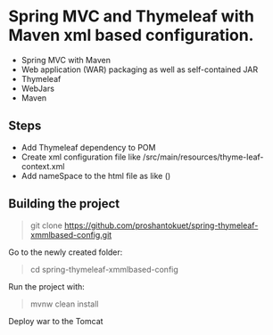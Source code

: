 Spring MVC and Thymeleaf with Maven xml based configuration.
====================================

- Spring MVC with Maven
- Web application (WAR) packaging as well as self-contained JAR
- Thymeleaf 
- WebJars
- Maven

Steps
--------------------
- Add Thymeleaf dependency to POM
- Create xml configuration file like /src/main/resources/thyme-leaf-context.xml
- Add nameSpace to the html file as like (<html xmlns:th="http://www.thymeleaf.org">)



Building the project
--------------------
> git clone https://github.com/proshantokuet/spring-thymeleaf-xmmlbased-config.git

Go to the newly created folder:

> cd spring-thymeleaf-xmmlbased-config

Run the project with:

> mvnw clean install

Deploy war to the Tomcat



